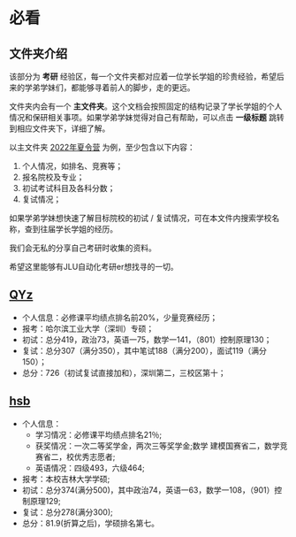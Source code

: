 # 必看
## 文件夹介绍
该部分为 **考研** 经验区，每一个文件夹都对应着一位学长学姐的珍贵经验，希望后来的学弟学妹们，都能够寻着前人的脚步，走的更远。

文件夹内会有一个 **主文件夹**。这个文档会按照固定的结构记录了学长学姐的个人情况和保研相关事项。如果学弟学妹觉得对自己有帮助，可以点击 **一级标题** 跳转到相应文件夹下，详细了解。

以主文件夹 [2022年夏令营](./zhyang/2022年夏令营.md) 为例，至少包含以下内容：
1. 个人情况，如排名、竞赛等；
2. 报名院校及专业；
3. 初试考试科目及各科分数；
4. 复试情况；

如果学弟学妹想快速了解目标院校的初试 / 复试情况，可在本文件内搜索学校名称，查到往届学长学姐的经历。

我们会无私的分享自己考研时收集的资料。

希望这里能够有JLU自动化考研er想找寻的一切。

## [QYz](./QYz/)
- 个人信息：必修课平均绩点排名前20%，少量竞赛经历；
- 报考：哈尔滨工业大学（深圳）专硕；
- 初试：总分419，政治73，英语一75，数学一141，（801）控制原理130；
- 复试：总分307（满分350），其中笔试188（满分200），面试119（满分150）；
- 总分：726（初试复试直接加和），深圳第二，三校区第十；

## [hsb](./hsb/)
- 个人信息：
    - 学习情况：必修课平均绩点排名21％;
    - 获奖情况：一次二等奖学金，两次三等奖学金;数学  建模国赛省二，数学竞赛省二，校优秀志愿者;   
    - 英语情况：四级493，六级464;
- 报考：本校吉林大学学硕;
- 初试：总分374(满分500)，其中政治74，英语一63，数学一108，（901）控制原理129;
- 复试：总分278(满分300);
- 总分：81.9(折算之后)，学硕排名第七。
